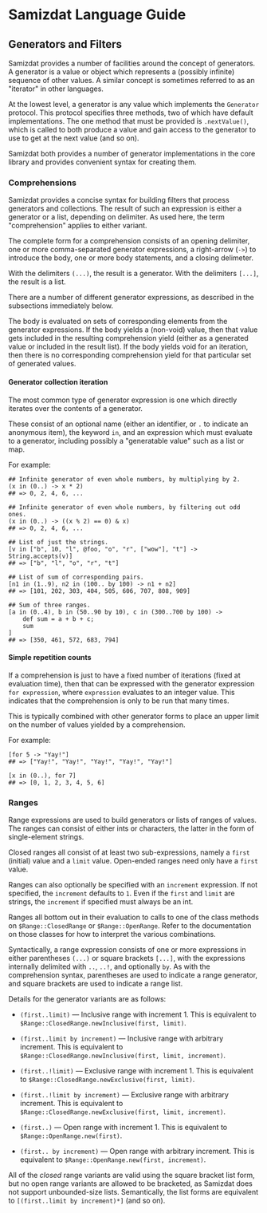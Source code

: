 Samizdat Language Guide
=======================

Generators and Filters
----------------------

Samizdat provides a number of facilities around the concept of generators.
A generator is a value or object which represents a (possibly infinite)
sequence of other values. A similar concept is sometimes referred to as
an "iterator" in other languages.

At the lowest level, a generator is any value which implements the
`Generator` protocol. This protocol specifies three methods, two
of which have default implementations. The one method that must be provided
is `.nextValue()`, which is called to both produce a value and gain access
to the generator to use to get at the next value (and so on).

Samizdat both provides a number of generator implementations in the core
library and provides convenient syntax for creating them.


### Comprehensions

Samizdat provides a concise syntax for building filters that process
generators and collections. The result of such an expression is either
a generator or a list, depending on delimiter. As used here,
the term "comprehension" applies to either variant.

The complete form for a comprehension consists of an opening delimiter,
one or more comma-separated generator expressions, a right-arrow (`->`)
to introduce the body, one or more body statements, and a closing delimeter.

With the delimiters `(...)`, the result is a generator. With the delimiters
`[...]`, the result is a list.

There are a number of different generator expressions, as described in
the subsections immediately below.

The body is evaluated on sets of corresponding elements from the generator
expressions. If the body yields a (non-void) value, then that value gets
included in the resulting comprehension yield (either as a generated value
or included in the result list). If the body yields void for an iteration,
then there is no corresponding comprehension yield for that particular set
of generated values.

#### Generator collection iteration

The most common type of generator expression is one which directly
iterates over the contents of a generator.

These consist of an optional name (either an identifier, or `.` to indicate
an anonymous item), the keyword `in`, and an expression which must evaluate
to a generator, including possibly a "generatable value" such as a list or
map.

For example:

```
## Infinite generator of even whole numbers, by multiplying by 2.
(x in (0..) -> x * 2)
## => 0, 2, 4, 6, ...

## Infinite generator of even whole numbers, by filtering out odd ones.
(x in (0..) -> ((x % 2) == 0) & x)
## => 0, 2, 4, 6, ...

## List of just the strings.
[v in ["b", 10, "l", @foo, "o", "r", ["wow"], "t"] -> String.accepts(v)]
## => ["b", "l", "o", "r", "t"]

## List of sum of corresponding pairs.
[n1 in (1..9), n2 in (100.. by 100) -> n1 + n2]
## => [101, 202, 303, 404, 505, 606, 707, 808, 909]

## Sum of three ranges.
[a in (0..4), b in (50..90 by 10), c in (300..700 by 100) ->
    def sum = a + b + c;
    sum
]
## => [350, 461, 572, 683, 794]
```

#### Simple repetition counts

If a comprehension is just to have a fixed number of iterations (fixed at
evaluation time), then that can be expressed with the generator expression
`for expression`, where `expression` evaluates to an integer value.
This indicates that the comprehension is only to be run that many times.

This is typically combined with other generator forms to place an upper limit
on the number of values yielded by a comprehension.

For example:

```
[for 5 -> "Yay!"]
## => ["Yay!", "Yay!", "Yay!", "Yay!", "Yay!"]

[x in (0..), for 7]
## => [0, 1, 2, 3, 4, 5, 6]
```


### Ranges

Range expressions are used to build generators or lists of ranges of values.
The ranges can consist of either ints or characters, the latter in the form
of single-element strings.

Closed ranges all consist of at least two sub-expressions, namely a `first`
(initial) value and a `limit` value. Open-ended ranges need only have a
`first` value.

Ranges can also optionally be specified with an `increment` expression.
If not specified, the `increment` defaults to `1`. Even if the `first` and
`limit` are strings, the `increment` if specified must always be an int.

Ranges all bottom out in their evaluation to calls to one of the class methods
on `$Range::ClosedRange` or `$Range::OpenRange`. Refer to the documentation on
those classes for how to interpret the various combinations.

Syntactically, a range expression consists of one or more expressions
in either parentheses `(...)` or square brackets `[...]`, with the
expressions internally delimited with `..`, `..!`, and optionally `by`.
As with the comprehension syntax, parentheses are used to indicate a range
generator, and square brackets are used to indicate a range list.

Details for the generator variants are as follows:

* `(first..limit)` &mdash; Inclusive range with increment 1. This is
  equivalent to `$Range::ClosedRange.newInclusive(first, limit)`.

* `(first..limit by increment)` &mdash; Inclusive range with arbitrary
  increment. This is equivalent to
  `$Range::ClosedRange.newInclusive(first, limit, increment)`.

* `(first..!limit)` &mdash; Exclusive range with increment 1. This is
  equivalent to `$Range::ClosedRange.newExclusive(first, limit)`.

* `(first..!limit by increment)` &mdash; Exclusive range with arbitrary
  increment. This is equivalent to
  `$Range::ClosedRange.newExclusive(first, limit, increment)`.

* `(first..)` &mdash; Open range with increment 1. This is equivalent to
  `$Range::OpenRange.new(first)`.

* `(first.. by increment)` &mdash; Open range with arbitrary increment. This
  is equivalent to `$Range::OpenRange.new(first, increment)`.

All of the *closed* range variants are valid using the square bracket list
form, but no open range variants are allowed to be bracketed, as Samizdat
does not support unbounded-size lists. Semantically, the list forms are
equivalent to `[(first..limit by increment)*]` (and so on).
